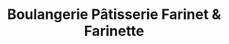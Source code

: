 ---
title: "Boulangerie Pâtisserie Farinet & Farinette"
url: /bellerive-sur-allier/boulangerie-patisserie-farinet-und-farinette/
shop: Bäckerei
---